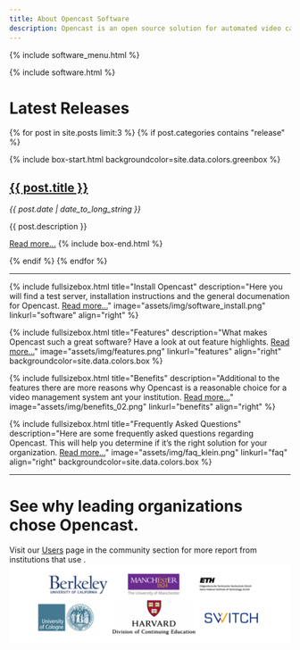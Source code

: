 ```yaml
---
title: About Opencast Software
description: Opencast is an open source solution for automated video capture and distribution at scale. Build custom capture, processing, scheduling and distribution solutions for your organization with one flexible platform.
---
```

{% include software_menu.html %}

{% include software.html %}

# Latest Releases

{% for post in site.posts limit:3 %}
{% if post.categories contains "release" %}

{% include box-start.html 
  backgroundcolor=site.data.colors.greenbox 
%}

<h2><a href="{{ post.url | remove_first:'/' }}">{{ post.title }}</a></h2>
  <i>{{ post.date | date_to_long_string }}</i>
  <p>{{ post.description }}</p>
<a href="{{ post.url | remove_first:'/' }}">Read more...</a>
{% include box-end.html %}

{% endif %}
{% endfor %}

---
<!-- Lizenzen unsplash.com: https://unsplash.com/license -->

{% include fullsizebox.html
title="Install Opencast"
description="Here you will find a test server, installation instructions and the general documenation for Opencast. [Read more…](install)"
image="assets/img/software_install.png"
linkurl="software"
align="right"
%}

{% include fullsizebox.html
title="Features"
description="What makes Opencast such a great software? Have a look at out feature highlights. [Read more…](features)"
image="assets/img/features.png"
linkurl="features"
align="right"
backgroundcolor=site.data.colors.box
%}

{% include fullsizebox.html
title="Benefits"
description="Additional to the features there are more reasons why Opencast is a reasonable choice for a video management system ant your institution. [Read more…](benefits)"
image="assets/img/benefits_02.png"
linkurl="benefits"
align="right"
%}

{% include fullsizebox.html
title="Frequently Asked Questions"
description="Here are some frequently asked questions regarding Opencast. This will help you determine if it’s the right solution for your organization. [Read more…](faq)"
image="assets/img/faq_klein.png"
linkurl="faq"
align="right"
backgroundcolor=site.data.colors.box
%}

---

# See why leading organizations chose Opencast.
Visit our [Users](users) page in the community section for more report from institutions that use .
[<img class="center-image" src="assets/img/opencast-homepage-logos-rev2.png">](users)
